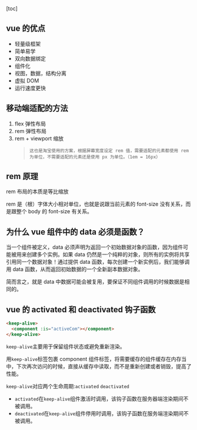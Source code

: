 [toc]

## vue 的优点

- 轻量级框架
- 简单易学
- 双向数据绑定
- 组件化
- 视图，数据，结构分离
- 虚拟 DOM
- 运行速度更快

## 移动端适配的方法

1.  flex 弹性布局
2.  rem 弹性布局
3.  rem + viewport 缩放
    >     这也是淘宝使用的方案，根据屏幕宽度设定 rem 值，需要适配的元素都使用 rem 为单位，不需要适配的元素还是使用 px 为单位。（1em = 16px）

## rem 原理

rem 布局的本质是等比缩放

rem 是（根）字体大小相对单位，也就是说跟当前元素的 font-size 没有关系，而是跟整个 body 的 font-size 有关系。

## 为什么 vue 组件中的 data 必须是函数？

当一个组件被定义，data 必须声明为返回一个初始数据对象的函数，因为组件可能被用来创建多个实例。如果 data 仍然是一个纯粹的对象，则所有的实例将共享引用同一个数据对象！通过提供 data 函数，每次创建一个新实例后，我们能够调用 data 函数，从而返回初始数据的一个全新副本数据对象。

简而言之，就是 data 中数据可能会被复用，要保证不同组件调用的时候数据是相同的。

## vue 的 activated 和 deactivated 钩子函数

```html
<keep-alive>
  <component :is="activeCom"></component>
</keep-alive>
```

`keep-alive`主要用于保留组件状态或避免重新渲染。

用`keep-alive`标签包裹 component 组件标签，将需要缓存的组件缓存在内存当中，下次再次访问的时候，直接从缓存中读取，而不是重新创建或者销毁，提高了性能。

`keep-alive`对应两个生命周期:`activated` `deactivated`

- `activated`在`keep-alive`组件激活时调用，该钩子函数在服务器端渲染期间不被调用。
- `deactivated`在`keep-alive`组件停用时调用，该钩子函数在服务端渲染期间不被调用。
